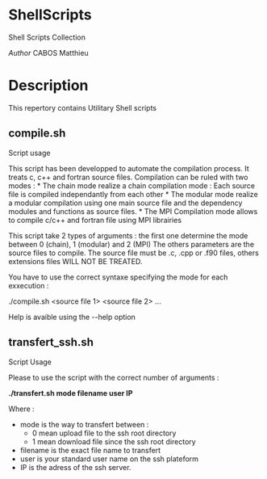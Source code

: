 # ShellScripts
Shell Scripts Collection

*Author* CABOS Matthieu

# Description

This repertory contains Utilitary Shell scripts

compile.sh
----------

Script usage

This script has been developped to automate the compilation process.
It treats c, c++ and fortran source files. Compilation can be ruled with two modes :
	* The chain mode realize a chain compilation mode : Each source file is compiled independantly from each other
	* The modular mode realize a modular compilation using one main source file and the dependency modules and functions as source files.
	* The MPI Compilation mode allows to compile c/c++ and fortran file using MPI librairies

This script take 2 types of arguments : the first one determine the mode between 
0 (chain),  1 (modular) and 2 (MPI)
The others parameters are the source files to compile.
The source file must be .c, .cpp or .f90 files, others extensions files WILL 
NOT BE TREATED.

You have to use the correct syntaxe specifying the mode for each exxecution :

./compile.sh <mode> <source file 1> <source file 2> ... <source file n>
  
 Help is avaible using the --help option
 
 transfert_ssh.sh
 ----------------
 
 Script Usage
 
 Please to use the script with the correct number of arguments :
 
**./transfert.sh mode filename user IP**

Where :

* mode is the way to transfert between :
	* 0 mean upload file to the ssh root directory
	* 1 mean download file since the ssh root directory
* filename is the exact file name to transfert
* user is your standard user name on the ssh plateform
* IP is the adress of the ssh server.
